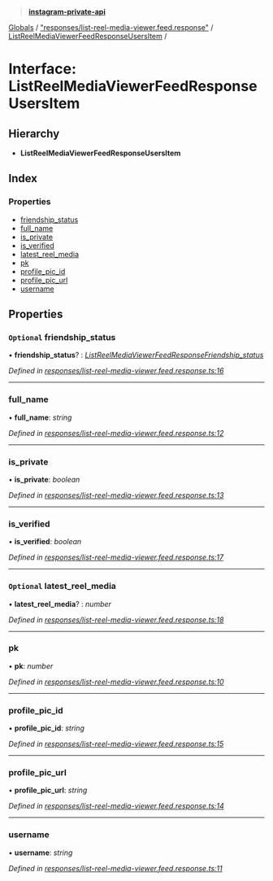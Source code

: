 > **[instagram-private-api](../README.md)**

[Globals](../README.md) / ["responses/list-reel-media-viewer.feed.response"](../modules/_responses_list_reel_media_viewer_feed_response_.md) / [ListReelMediaViewerFeedResponseUsersItem](_responses_list_reel_media_viewer_feed_response_.listreelmediaviewerfeedresponseusersitem.md) /

# Interface: ListReelMediaViewerFeedResponseUsersItem

## Hierarchy

* **ListReelMediaViewerFeedResponseUsersItem**

## Index

### Properties

* [friendship_status](_responses_list_reel_media_viewer_feed_response_.listreelmediaviewerfeedresponseusersitem.md#optional-friendship_status)
* [full_name](_responses_list_reel_media_viewer_feed_response_.listreelmediaviewerfeedresponseusersitem.md#full_name)
* [is_private](_responses_list_reel_media_viewer_feed_response_.listreelmediaviewerfeedresponseusersitem.md#is_private)
* [is_verified](_responses_list_reel_media_viewer_feed_response_.listreelmediaviewerfeedresponseusersitem.md#is_verified)
* [latest_reel_media](_responses_list_reel_media_viewer_feed_response_.listreelmediaviewerfeedresponseusersitem.md#optional-latest_reel_media)
* [pk](_responses_list_reel_media_viewer_feed_response_.listreelmediaviewerfeedresponseusersitem.md#pk)
* [profile_pic_id](_responses_list_reel_media_viewer_feed_response_.listreelmediaviewerfeedresponseusersitem.md#profile_pic_id)
* [profile_pic_url](_responses_list_reel_media_viewer_feed_response_.listreelmediaviewerfeedresponseusersitem.md#profile_pic_url)
* [username](_responses_list_reel_media_viewer_feed_response_.listreelmediaviewerfeedresponseusersitem.md#username)

## Properties

### `Optional` friendship_status

• **friendship_status**? : *[ListReelMediaViewerFeedResponseFriendship_status](_responses_list_reel_media_viewer_feed_response_.listreelmediaviewerfeedresponsefriendship_status.md)*

*Defined in [responses/list-reel-media-viewer.feed.response.ts:16](https://github.com/dilame/instagram-private-api/blob/3e16058/src/responses/list-reel-media-viewer.feed.response.ts#L16)*

___

###  full_name

• **full_name**: *string*

*Defined in [responses/list-reel-media-viewer.feed.response.ts:12](https://github.com/dilame/instagram-private-api/blob/3e16058/src/responses/list-reel-media-viewer.feed.response.ts#L12)*

___

###  is_private

• **is_private**: *boolean*

*Defined in [responses/list-reel-media-viewer.feed.response.ts:13](https://github.com/dilame/instagram-private-api/blob/3e16058/src/responses/list-reel-media-viewer.feed.response.ts#L13)*

___

###  is_verified

• **is_verified**: *boolean*

*Defined in [responses/list-reel-media-viewer.feed.response.ts:17](https://github.com/dilame/instagram-private-api/blob/3e16058/src/responses/list-reel-media-viewer.feed.response.ts#L17)*

___

### `Optional` latest_reel_media

• **latest_reel_media**? : *number*

*Defined in [responses/list-reel-media-viewer.feed.response.ts:18](https://github.com/dilame/instagram-private-api/blob/3e16058/src/responses/list-reel-media-viewer.feed.response.ts#L18)*

___

###  pk

• **pk**: *number*

*Defined in [responses/list-reel-media-viewer.feed.response.ts:10](https://github.com/dilame/instagram-private-api/blob/3e16058/src/responses/list-reel-media-viewer.feed.response.ts#L10)*

___

###  profile_pic_id

• **profile_pic_id**: *string*

*Defined in [responses/list-reel-media-viewer.feed.response.ts:15](https://github.com/dilame/instagram-private-api/blob/3e16058/src/responses/list-reel-media-viewer.feed.response.ts#L15)*

___

###  profile_pic_url

• **profile_pic_url**: *string*

*Defined in [responses/list-reel-media-viewer.feed.response.ts:14](https://github.com/dilame/instagram-private-api/blob/3e16058/src/responses/list-reel-media-viewer.feed.response.ts#L14)*

___

###  username

• **username**: *string*

*Defined in [responses/list-reel-media-viewer.feed.response.ts:11](https://github.com/dilame/instagram-private-api/blob/3e16058/src/responses/list-reel-media-viewer.feed.response.ts#L11)*